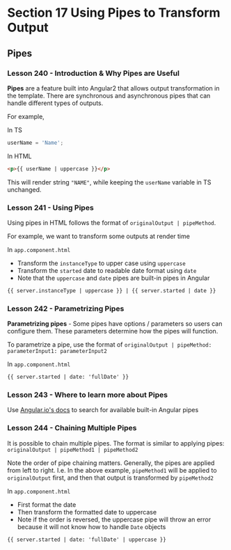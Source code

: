 # Section 17 Using Pipes to Transform Output

## Pipes

### Lesson 240 - Introduction & Why Pipes are Useful

**Pipes** are a feature built into Angular2 that allows output transformation in the template. There are synchronous and asynchronous pipes that can handle different types of outputs.

For example,

In TS

```ts
userName = 'Name';
```

In HTML

```html
<p>{{ userName | uppercase }}</p>
```

This will render string `"NAME"`, while keeping the `userName` variable in TS unchanged.

### Lesson 241 - Using Pipes

Using pipes in HTML follows the format of `originalOutput | pipeMethod`.

For example, we want to transform some outputs at render time

In `app.component.html`

- Transform the `instanceType` to upper case using `uppercase`
- Transform the `started` date to readable date format using `date`
- Note that the `uppercase` and `date` pipes are built-in pipes in Angular

```html
{{ server.instanceType | uppercase }} | {{ server.started | date }}
```

### Lesson 242 - Parametrizing Pipes

**Parametrizing pipes** - Some pipes have options / parameters so users can configure them. These parameters determine how the pipes will function.

To parametrize a pipe, use the format of `originalOutput | pipeMethod: parameterInput1: parameterInput2`

In `app.component.html`

```html
{{ server.started | date: 'fullDate' }}
```

### Lesson 243 - Where to learn more about Pipes

Use [Angular.io's docs](https://angular.io/api?query=pipe) to search for available built-in Angular pipes

### Lesson 244 - Chaining Multiple Pipes

It is possible to chain multiple pipes. The format is similar to applying pipes: `originalOutput | pipeMethod1 | pipeMethod2`

Note the order of pipe chaining matters. Generally, the pipes are applied from left to right. I.e. In the above example, `pipeMethod1` will be applied to `originalOutput` first, and then that output is transformed by `pipeMethod2`

In `app.component.html`

- First format the date
- Then transform the formatted date to uppercase
- Note if the order is reversed, the uppercase pipe will throw an error because it will not know how to handle `Date` objects

```html
{{ server.started | date: 'fullDate' | uppercase }}
```
